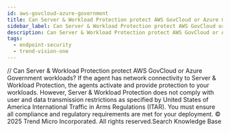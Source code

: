```yaml
---
id: aws-govcloud-azure-government
title: Can Server & Workload Protection protect AWS GovCloud or Azure Government workloads?
sidebar_label: Can Server & Workload Protection protect AWS GovCloud or Azure Government workloads?
description: Can Server & Workload Protection protect AWS GovCloud or Azure Government workloads?
tags:
  - endpoint-security
  - trend-vision-one
---
```


/*<![CDATA[*/ $('#title').html($('meta[name=map-description]').attr('content')); /*]]>*/ Can Server & Workload Protection protect AWS GovCloud or Azure Government workloads? If the agent has network connectivity to Server & Workload Protection, the agents activate and provide protection to your workloads. However, Server & Workload Protection does not comply with user and data transmission restrictions as specified by United States of America International Traffic in Arms Regulations (ITAR). You must ensure all compliance and regulatory requirements are met for your deployment. © 2025 Trend Micro Incorporated. All rights reserved.Search Knowledge Base